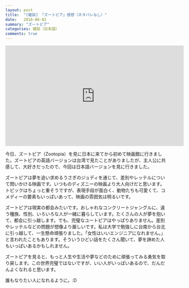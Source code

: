 ```yaml
---
layout: post
title:  "[雑談] 「ズートピア」感想（ネタバレなし）"
date:   2016-06-02
summary: "ズートピア"
categories: 雑談（日本語）
comments: true
---
```


<iframe width="560" height="315" src="https://www.youtube.com/embed/UGjnpZMLP5Q" frameborder="0" allowfullscreen></iframe>

今日、ズートピア（Zootopia）を見に日本に来てから初めて映画館に行きました。ズートピアの英語バージョンは台湾で見たことがありましたが、主人公に共感して、大好きだったので、今回は日本語バージョンを見に行きました。

ズートピアは夢を追い求めるうさぎのジュディを通じて、差別やレッテルについて問いかける映画です。いつものディズニーの映画より大人向けだと思います。トピックはちょっと重そうですが、表現手段が面白く、動物たちも可愛くて、コメディーの要素もいっぱいあって、映画の雰囲気は明るいです。

ズートピアは現実の都会みたいです。おしゃれなコンクリートジャングルに、違う種族、性別、いろいろな人が一緒に暮らしています。たくさんの人が夢を抱いて、都会に引っ越します。でも、完璧なユートピアはやっぱりありません。差別やレッテルなどの問題が想像より厳しいです。私は大学で勉強しに台南から台北に引っ越して、一生懸命頑張りました。「女性はいいエンジニアになれません。」と言われたこともあります。そういうひどい話をたくさん聞いて、夢を諦めた人もいっぱいあるかもしれません。

ズートピアを見ると、もっと人生や生活や夢などのために頑張ってみる勇気を取り戻します。この世界完璧ではないですが、いい人がいっぱいあるので、だんだんよくなれると思います。

誰もなりたい人になれるように。:D